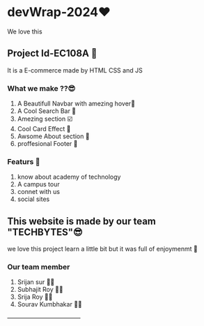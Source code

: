 # devWrap-2024❤️

We love this 

## Project Id-EC108A 🤖

It is a E-commerce made by HTML CSS and JS

### What we make ??😎
1. A Beautifull Navbar with amezing hover📌
2. A Cool Search Bar 🔎
3. Amezing section ☑️
4. Cool Card Effect 🎴
5. Awsome About section 📝
6. proffesional Footer 🐾

### Featurs 🚀

1. know about academy of technology
2. A campus tour
3. connet with us
4. social sites

## This website is made by our team "TECHBYTES"😎

we love this project learn a little bit but it was full of enjoymenmt 🎉

### Our team member

1. Srijan sur 🧑‍🦱
2. Subhajit Roy 🧔‍♂️
3. Srija Roy 👩‍🦰
4. Sourav Kumbhakar 🧑‍🦱

————————————
